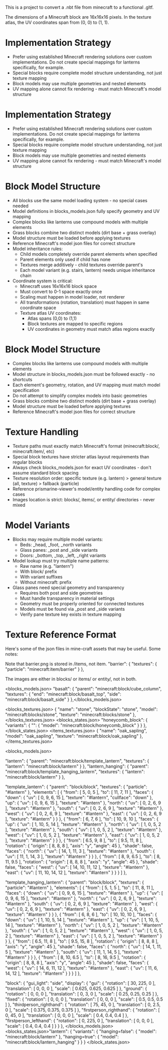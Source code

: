 This is a project to convert a .nbt file from minecraft to a functional .gltf. 

The dimensions of a Minecraft block are 16x16x16 pixels. In the texture atlas, the UV coordinates span from (0, 0) to (1, 1). 


# Implementation Strategy
- Prefer using established Minecraft rendering solutions over custom implementations. Do not create special mappings for lanterns specifically, for example. 
- Special blocks require complete model structure understanding, not just texture mapping
- Block models may use multiple geometries and nested elements
- UV mapping alone cannot fix rendering - must match Minecraft's model structure


# Implementation Strategy
- Prefer using established Minecraft rendering solutions over custom implementations. Do not create special mappings for lanterns specifically, for example. 
- Special blocks require complete model structure understanding, not just texture mapping
- Block models may use multiple geometries and nested elements
- UV mapping alone cannot fix rendering - must match Minecraft's model structure

# Block Model Structure
- All blocks use the same model loading system - no special cases needed
- Model definitions in blocks_models.json fully specify geometry and UV mapping
- Complex blocks like lanterns use compound models with multiple elements
- Grass blocks combine two distinct models (dirt base + grass overlay)
- Model structure must be loaded before applying textures
- Reference Minecraft's model json files for correct structure
- Model inheritance rules:
  - Child models completely override parent elements when specified
  - Parent elements only used if child has none
  - Textures merge additively - child textures override parent's
  - Each model variant (e.g. stairs, lantern) needs unique inheritance chain
- Coordinate system is critical:
  - Minecraft uses 16x16x16 block space
  - Must convert to 0-1 space exactly once
  - Scaling must happen in model loader, not renderer
  - All transformations (rotation, translation) must happen in same coordinate space
  - Texture atlas UV coordinates:
    - Atlas spans (0,0) to (1,1)
    - Block textures are mapped to specific regions
    - UV coordinates in geometry must match atlas regions exactly

# Block Model Structure
- Complex blocks like lanterns use compound models with multiple elements
- Model structure in blocks_models.json must be followed exactly - no shortcuts
- Each element's geometry, rotation, and UV mapping must match model specification
- Do not attempt to simplify complex models into basic geometries
- Grass blocks combine two distinct models (dirt base + grass overlay)
- Model structure must be loaded before applying textures
- Reference Minecraft's model json files for correct structure

# Texture Handling
- Texture paths must exactly match Minecraft's format (minecraft:block/, minecraft:item/, etc) 
- Special block textures have stricter atlas layout requirements than regular blocks
- Always check blocks_models.json for exact UV coordinates - don't assume standard block spacing
- Texture resolution order: specific texture (e.g. lantern) > general texture (all, texture) > fallback (particle)
- Reference prismarine-viewer's model/entity handling code for complex cases
- Images location is strict: blocks/, items/, or entity/ directories - never mixed

# Model Variants
- Blocks may require multiple model variants:
  - Beds: _head, _foot, _north variants
  - Glass panes: _post and _side variants
  - Doors: _bottom, _top, _left, _right variants
- Model lookup must try multiple name patterns:
  - Raw name (e.g. "lantern")
  - With block/ prefix
  - With variant suffixes
  - Without minecraft: prefix
- Glass panes need special geometry and transparency
  - Requires both post and side geometries
  - Must handle transparency in material settings
  - Geometry must be properly oriented for connected textures
  - Models must be found via _post and _side variants
  - Verify pane texture key exists in texture mapping


# Texture Reference Format
Here's some of the json files in mine-craft assets that may be useful.
Some notes:

Note that barrier.png is stored in /items, not item. 
  "barrier": {
    "textures": {
      "particle": "minecraft:item/barrier"
    }
  },

The images are either in blocks/ or items/ or entity/, not in both.

<blocks_models.json>   "basalt": {     "parent": "minecraft:block/cube_column",     "textures": {       "end": "minecraft:block/basalt_top",       "side": "minecraft:block/basalt_side"     }   },</blocks_models.json>

<blocks_textures.json>
  {     "name": "stone",     "blockState": "stone",     "model": "minecraft:blocks/stone",     "texture": "minecraft:blocks/stone"   },</blocks_textures.json> <blocks_states.json>   "honeycomb_block": {     "variants": {       "": {         "model": "minecraft:block/honeycomb_block"       }     }   },</block_states.json>
<items_textures.json>   {     "name": "oak_sapling",     "model": "oak_sapling",     "texture": "minecraft:block/oak_sapling"   },</items_textures.json>

<blocks_models.json>

"lantern": { "parent": "minecraft:block/template_lantern", "textures": { "lantern": "minecraft:block/lantern" } }, "lantern_hanging": { "parent": "minecraft:block/template_hanging_lantern", "textures": { "lantern": "minecraft:block/lantern" } },

"template_lantern": { "parent": "block/block", "textures": { "particle": "#lantern" }, "elements": [ { "from": [ 5, 0, 5 ], "to": [ 11, 7, 11 ], "faces": { "down": { "uv": [ 0, 9, 6, 15 ], "texture": "#lantern", "cullface": "down" }, "up": { "uv": [ 0, 9, 6, 15 ], "texture": "#lantern" }, "north": { "uv": [ 0, 2, 6, 9 ], "texture": "#lantern" }, "south": { "uv": [ 0, 2, 6, 9 ], "texture": "#lantern" }, "west": { "uv": [ 0, 2, 6, 9 ], "texture": "#lantern" }, "east": { "uv": [ 0, 2, 6, 9 ], "texture": "#lantern" } } }, { "from": [ 6, 7, 6 ], "to": [ 10, 9, 10 ], "faces": { "up": { "uv": [ 1, 10, 5, 14 ], "texture": "#lantern" }, "north": { "uv": [ 1, 0, 5, 2 ], "texture": "#lantern" }, "south": { "uv": [ 1, 0, 5, 2 ], "texture": "#lantern" }, "west": { "uv": [ 1, 0, 5, 2 ], "texture": "#lantern" }, "east": { "uv": [ 1, 0, 5, 2 ], "texture": "#lantern" } } }, { "from": [ 6.5, 9, 8 ], "to": [ 9.5, 11, 8 ], "rotation": { "origin": [ 8, 8, 8 ], "axis": "y", "angle": 45 }, "shade": false, "faces": { "north": { "uv": [ 14, 1, 11, 3 ], "texture": "#lantern" }, "south": { "uv": [ 11, 1, 14, 3 ], "texture": "#lantern" } } }, { "from": [ 8, 9, 6.5 ], "to": [ 8, 11, 9.5 ], "rotation": { "origin": [ 8, 8, 8 ], "axis": "y", "angle": 45 }, "shade": false, "faces": { "west": { "uv": [ 14, 10, 11, 12 ], "texture": "#lantern" }, "east": { "uv": [ 11, 10, 14, 12 ], "texture": "#lantern" } } } ] },

"template_hanging_lantern": { "parent": "block/block", "textures": { "particle": "#lantern" }, "elements": [ { "from": [ 5, 1, 5 ], "to": [ 11, 8, 11 ], "faces": { "down": { "uv": [ 0, 9, 6, 15 ], "texture": "#lantern" }, "up": { "uv": [ 0, 9, 6, 15 ], "texture": "#lantern" }, "north": { "uv": [ 0, 2, 6, 9 ], "texture": "#lantern" }, "south": { "uv": [ 0, 2, 6, 9 ], "texture": "#lantern" }, "west": { "uv": [ 0, 2, 6, 9 ], "texture": "#lantern" }, "east": { "uv": [ 0, 2, 6, 9 ], "texture": "#lantern" } } }, { "from": [ 6, 8, 6 ], "to": [ 10, 10, 10 ], "faces": { "down": { "uv": [ 1, 10, 5, 14 ], "texture": "#lantern" }, "up": { "uv": [ 1, 10, 5, 14 ], "texture": "#lantern" }, "north": { "uv": [ 1, 0, 5, 2 ], "texture": "#lantern" }, "south": { "uv": [ 1, 0, 5, 2 ], "texture": "#lantern" }, "west": { "uv": [ 1, 0, 5, 2 ], "texture": "#lantern" }, "east": { "uv": [ 1, 0, 5, 2 ], "texture": "#lantern" } } }, { "from": [ 6.5, 11, 8 ], "to": [ 9.5, 15, 8 ], "rotation": { "origin": [ 8, 8, 8 ], "axis": "y", "angle": 45 }, "shade": false, "faces": { "north": { "uv": [ 14, 1, 11, 5 ], "texture": "#lantern" }, "south": { "uv": [ 11, 1, 14, 5 ], "texture": "#lantern" } } }, { "from": [ 8, 10, 6.5 ], "to": [ 8, 16, 9.5 ], "rotation": { "origin": [ 8, 8, 8 ], "axis": "y", "angle": 45 }, "shade": false, "faces": { "west": { "uv": [ 14, 6, 11, 12 ], "texture": "#lantern" }, "east": { "uv": [ 11, 6, 14, 12 ], "texture": "#lantern" } } } ] },

"block": { "gui_light": "side", "display": { "gui": { "rotation": [ 30, 225, 0 ], "translation": [ 0, 0, 0 ], "scale": [ 0.625, 0.625, 0.625 ] }, "ground": { "rotation": [ 0, 0, 0 ], "translation": [ 0, 3, 0 ], "scale": [ 0.25, 0.25, 0.25 ] }, "fixed": { "rotation": [ 0, 0, 0 ], "translation": [ 0, 0, 0 ], "scale": [ 0.5, 0.5, 0.5 ] }, "thirdperson_righthand": { "rotation": [ 75, 45, 0 ], "translation": [ 0, 2.5, 0 ], "scale": [ 0.375, 0.375, 0.375 ] }, "firstperson_righthand": { "rotation": [ 0, 45, 0 ], "translation": [ 0, 0, 0 ], "scale": [ 0.4, 0.4, 0.4 ] }, "firstperson_lefthand": { "rotation": [ 0, 225, 0 ], "translation": [ 0, 0, 0 ], "scale": [ 0.4, 0.4, 0.4 ] } } },
</blocks_models.json>
<blocks_states.json>"lantern": { "variants": { "hanging=false": { "model": "minecraft:block/lantern" }, "hanging=true": { "model": "minecraft:block/lantern_hanging" } } } </block_states.json>
